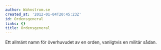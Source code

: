```yaml
---
author: Wahnstrom.se
created_at: '2012-01-04T20:45:23Z'
id: Ordensgeneral
links: {}
title: Ordensgeneral
---
```


Ett allmänt namn för överhuvudet av en orden, vanligtvis en militär sådan.